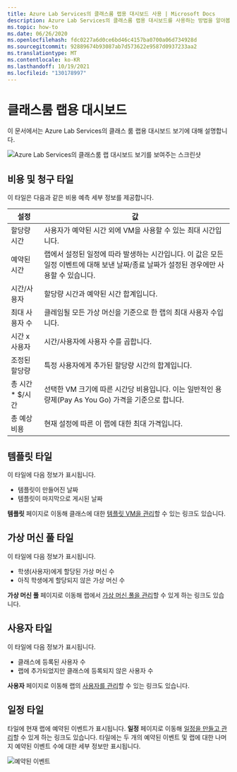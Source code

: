 ```yaml
---
title: Azure Lab Services의 클래스룸 랩용 대시보드 사용 | Microsoft Docs
description: Azure Lab Services의 클래스룸 랩용 대시보드를 사용하는 방법을 알아봅니다.
ms.topic: how-to
ms.date: 06/26/2020
ms.openlocfilehash: fdc0227a6d0ce6bd46c4157ba0700a06d734928d
ms.sourcegitcommit: 92889674b93087ab7d573622e9587d0937233aa2
ms.translationtype: MT
ms.contentlocale: ko-KR
ms.lasthandoff: 10/19/2021
ms.locfileid: "130178997"
---
```

# <a name="dashboard-for-labs"></a>클래스룸 랩용 대시보드
이 문서에서는 Azure Lab Services의 클래스 룸 랩용 대시보드 보기에 대해 설명합니다. 

![Azure Lab Services의 클래스룸 랩 대시보드 보기를 보여주는 스크린샷](./media/use-dashboard/dashboard.png)

## <a name="costs-and-billing-tile"></a>비용 및 청구 타일
이 타일은 다음과 같은 비용 예측 세부 정보를 제공합니다.

| 설정 | 값 | 
| ------- | ----- | 
| 할당량 시간 | 사용자가 예약된 시간 외에 VM을 사용할 수 있는 최대 시간입니다. |
| 예약된 시간 | 랩에서 설정된 일정에 따라 발생하는 시간입니다. 이 값은 모든 일정 이벤트에 대해 보낸 날짜/종료 날짜가 설정된 경우에만 사용할 수 있습니다. |
| 시간/사용자 | 할당량 시간과 예약된 시간 합계입니다. |
| 최대 사용자 수 | 클레임될 모든 가상 머신을 기준으로 한 랩의 최대 사용자 수입니다. |
| 시간 x 사용자 | 시간/사용자에 사용자 수를 곱합니다. |
| 조정된 할당량 | 특정 사용자에게 추가된 할당량 시간의 합계입니다. |
| 총 시간 * $/시간 | 선택한 VM 크기에 따른 시간당 비용입니다. 이는 일반적인 용량제(Pay As You Go) 가격을 기준으로 합니다. |
| 총 예상 비용 | 현재 설정에 따른 이 랩에 대한 최대 가격입니다. |

## <a name="template-tile"></a>템플릿 타일
이 타일에 다음 정보가 표시됩니다.

- 템플릿이 만들어진 날짜 
- 템플릿이 마지막으로 게시된 날짜 

**템플릿** 페이지로 이동해 클래스에 대한 [템플릿 VM을 관리](how-to-create-manage-template.md)할 수 있는 링크도 있습니다. 

## <a name="virtual-machine-pool-tile"></a>가상 머신 풀 타일

이 타일에 다음 정보가 표시됩니다.

- 학생(사용자)에게 할당된 가상 머신 수
- 아직 학생에게 할당되지 않은 가상 머신 수

**가상 머신 풀** 페이지로 이동해 랩에서 [가상 머신 풀을 관리](how-to-set-virtual-machine-passwords.md)할 수 있게 하는 링크도 있습니다. 

## <a name="users-tile"></a>사용자 타일

이 타일에 다음 정보가 표시됩니다.

- 클래스에 등록된 사용자 수
- 랩에 추가되었지만 클래스에 등록되지 않은 사용자 수 

**사용자** 페이지로 이동해 랩의 [사용자를 관리](how-to-configure-student-usage.md)할 수 있는 링크도 있습니다. 

## <a name="schedules-tile"></a>일정 타일
타일에 현재 랩에 예약된 이벤트가 표시됩니다. **일정** 페이지로 이동해 [일정을 만들고 관리](how-to-create-schedules.md)할 수 있게 하는 링크도 있습니다. 타일에는 두 개의 예약된 이벤트 및 랩에 대한 나머지 예약된 이벤트 수에 대한 세부 정보만 표시됩니다. 

![예약된 이벤트](./media/use-dashboard/scheduled-events.png)


